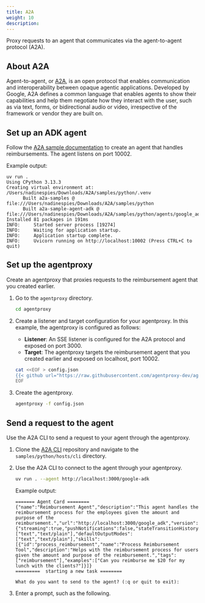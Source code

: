 ```yaml
---
title: A2A
weight: 10
description: 
---
```


Proxy requests to an agent that communicates via the agent-to-agent protocol (A2A). 

## About A2A

Agent-to-agent, or [A2A](https://github.com/google/A2A), is an open protocol that enables communication and interoperability between opaque agentic applications. Developed by Google, A2A defines a common language that enables agents to show their capabilities and help them negotiate how they interact with the user, such as via text, forms, or bidirectional audio or video, irrespective of the framework or vendor they are built on. 

## Set up an ADK agent

Follow the [A2A sample documentation](https://github.com/google/A2A/tree/main/samples/python/agents/google_adk) to create an agent that handles reimbursements. The agent listens on port 10002. 

Example output: 
```
uv run .         
Using CPython 3.13.3
Creating virtual environment at: /Users/nadinespies/Downloads/A2A/samples/python/.venv
      Built a2a-samples @ file:///Users/nadinespies/Downloads/A2A/samples/python
      Built a2a-sample-agent-adk @ file:///Users/nadinespies/Downloads/A2A/samples/python/agents/google_adk
Installed 81 packages in 191ms
INFO:     Started server process [19274]
INFO:     Waiting for application startup.
INFO:     Application startup complete.
INFO:     Uvicorn running on http://localhost:10002 (Press CTRL+C to quit)
```

## Set up the agentproxy

Create an agentproxy that proxies requests to the reimbursement agent that you created earlier. 

1. Go to the `agentproxy` directory. 
   ```sh
   cd agentproxy
   ```
   
2. Create a listener and target configuration for your agentproxy. In this example, the agentproxy is configured as follows: 
   * **Listener**: An SSE listener is configured for the A2A protocol and exposed on port 3000.  
   * **Target**: The agentproxy targets the reimbursement agent that you created earlier and exposed on localhost, port 10002. 
   ```sh
   cat <<EOF > config.json
   {{< github url="https://raw.githubusercontent.com/agentproxy-dev/agentproxy/refs/heads/main/examples/a2a/config.json" >}}
   EOF
   ```

3. Create the agentproxy. 
   ```sh
   agentproxy -f config.json
   ```


## Send a request to the agent

Use the A2A CLI to send a request to your agent through the agentproxy. 

1. Clone the [A2A CLI](https://github.com/google/A2A/tree/main/samples/python/hosts/cli) repository and navigate to the `samples/python/hosts/cli` directory. 

2. Use the A2A CLI to connect to the agent through your agentproxy. 
   ```sh
   uv run . --agent http://localhost:3000/google-adk 
   ```
   
   Example output: 
   ```
   ======= Agent Card ========
   {"name":"Reimbursement Agent","description":"This agent handles the reimbursement process for the employees given the amount and purpose of the reimbursement.","url":"http://localhost:3000/google_adk","version":"1.0.0","capabilities":{"streaming":true,"pushNotifications":false,"stateTransitionHistory":false},"defaultInputModes":["text","text/plain"],"defaultOutputModes":["text","text/plain"],"skills":[{"id":"process_reimbursement","name":"Process Reimbursement Tool","description":"Helps with the reimbursement process for users given the amount and purpose of the reimbursement.","tags":["reimbursement"],"examples":["Can you reimburse me $20 for my lunch with the clients?"]}]}
   =========  starting a new task ======== 

   What do you want to send to the agent? (:q or quit to exit):
   ```

3. Enter a prompt, such as the following. 
   ```sh
   ```